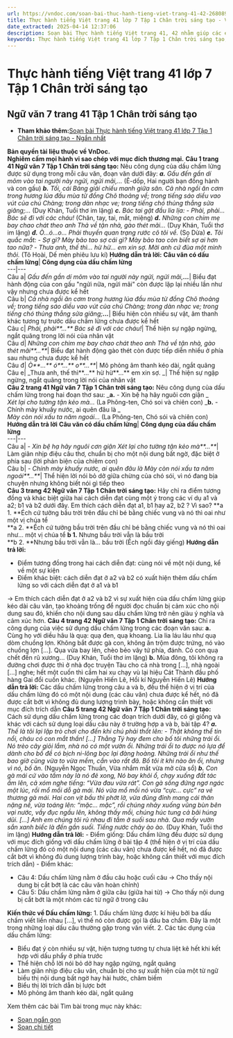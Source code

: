 ```yaml
---
url: https://vndoc.com/soan-bai-thuc-hanh-tieng-viet-trang-41-42-268089
title: Thực hành tiếng Việt trang 41 lớp 7 Tập 1 Chân trời sáng tạo - VnDoc.com
date_extracted: 2025-04-14 12:37:06
description: Soạn bài Thực hành tiếng Việt trang 41, 42 nhằm giúp các em HS đạt kết quả tốt trong quá trình làm bài tập và học tập môn Ngữ văn lớp 7 sách Chân trời sáng tạo.
keywords: Thực hành tiếng Việt trang 41 lớp 7 Tập 1 Chân trời sáng tạo,Ngữ văn 7 trang 41 Tập 1 Chân trời sáng tạo,Soạn bài Thực hành tiếng Việt lớp 7 trang 41 Tập 1 Chân trời sáng tạo,Thực hành tiếng Việt lớp 7 trang 41 Tập 1 Chân trời sáng tạo,Soạn Thực hành tiếng Việt lớp 7 trang 41,Thực hành tiếng Việt trang 41,Soạn Thực hành tiếng Việt trang 41,Soạn văn 7 Thực hành tiếng Việt trang 41,Soạn Ngữ văn 7 Thực hành tiếng Việt trang 41,Soạn bài Thực hành tiếng Việt trang 41 lớp 7
---
```


# Thực hành tiếng Việt trang 41 lớp 7 Tập 1 Chân trời sáng tạo
## **Ngữ văn 7 trang 41 Tập 1 Chân trời sáng tạo**
  * **Tham khảo thêm:**[Soạn bài Thực hành tiếng Việt trang 41 lớp 7 Tập 1 Chân trời sáng tạo - Ngắn nhất](<https://vndoc.com/soan-van-7-trang-41-tap-1-chan-troi-sang-tao-ngan-nhat-329096>)

**Bản quyền tài liệu thuộc về VnDoc.  
Nghiêm cấm mọi hành vi sao chép với mục đích thương mại.**
**Câu 1 trang 41 Ngữ văn 7 Tập 1 Chân trời sáng tạo:** Nêu công dụng của dấu chấm lửng được sử dụng trong mỗi câu văn, đoạn văn dưới đây:
_**a.** Gấu đến gần dí mõm vào tai người này ngửi, ngửi mãi,..._
\(Ê-dốp, Hai người bạn đồng hành và con gấu\)
_**b.** Tối, cái Bảng giải chiếu manh giữa sân. Cả nhà ngồi ăn cơm trong hương lúa đầu mùa từ đồng Chõ thoảng về; trong tiếng sáo diều vao vút của chú Chàng; trong dàn nhạc ve; trong tiếng chó thủng thẳng sửa giăng;..._
\(Duy Khán, Tuổi thơ im lặng\)
_**c.** Bác tai gật đầu lia lịa:_
_\- Phải, phải… Bác sẽ đi với các cháu\!_
\(Chân, tay, tai, mắt, miệng\)
_**d.** Những con chim mẹ bay chao chát theo anh Thả về tận nhà, gào thét mãi…_
\(Duy Khán, Tuổi thơ im lặng\)
_**đ.** Ò…ó…o…_
 _Phải thuyền quan trạng rước cô tôi về._
\(Sọ Dừa\)
_**e.** Tôi quắc mắt:_
_\- Sợ gì? Mày bảo tao sợ cái gì? Mày bảo tao còn biết sợ ai hơn tao nữa?_
_\- Thưa anh, thế thì… hừ hừ… em xin sợ. Mời anh cứ đùa một mình thôi._
\(Tô Hoài, Dế mèn phiêu lưu kí\)
**Hướng dẫn trả lời:**
**Câu văn có dấu chấm lửng**| **Công dụng của dấu chấm lửng**  
---|---  
Câu a|  _Gấu đến gần dí mõm vào tai người này ngửi, ngửi mãi,**...**_|  Biểu đạt hành động của con gấu "ngửi nữa, ngửi mãi" còn được lặp lại nhiều lần như vậy nhưng chưa được kể hết  
Câu b|  _Cả nhà ngồi ăn cơm trong hương lúa đầu mùa từ đồng Chõ thoảng về; trong tiếng sáo diều vao vút của chú Chàng; trong dàn nhạc ve; trong tiếng chó thủng thẳng sửa giăng;**...**_|  Biểu hiện còn nhiều sự vật, âm thanh khác tương tự trước dấu chấm lửng chưa được kể hết  
Câu c|  _Phải, phải**…** Bác sẽ đi với các cháu\!_| Thể hiện sự ngập ngừng, ngắt quãng trong lời nói của nhân vật  
Câu d|  _Những con chim mẹ bay chao chát theo anh Thả về tận nhà, gào thét mãi**…**_|  Biểu đạt hành động gào thét còn được tiếp diễn nhiều ở phía sau nhưng chưa được kể hết  
Câu đ|  _Ò**…** ó**…** o**…**_|  Mô phỏng âm thanh kéo dài, ngắt quãng  
Câu e|  _Thưa anh, thế thì**…** hừ hừ**…** em xin sợ. _| Thể hiện sự ngập ngừng, ngắt quãng trong lời nói của nhân vật  
**Câu 2 trang 41 Ngữ văn 7 Tập 1 Chân trời sáng tạo:** Nêu công dụng của dấu chấm lửng trong hai đoạn thơ sau:
_**a.** \- Xin bệ hạ hãy nguôi cơn giận _  
_Xét lại cho tường tận kẻo mà…_
\(La Phông-ten, Chó soi và chiên con\)
_**b.** \- Chính mày khuấy nước, ai quên đâu là _  
_Mày còn nói xấu ta năm ngoái…_
\(La Phông-ten, Chó sói và chiên con\)
**Hướng dẫn trả lời**
**Câu văn có dấu chấm lửng**| **Công dụng của dấu chấm lửng**  
---|---  
Câu a|  _\- Xin bệ hạ hãy nguôi cơn giận_ _Xét lại cho tường tận kẻo mà**…**_|  Làm giãn nhịp điệu câu thơ, chuẩn bị cho một nội dung bất ngờ, đặc biệt ở phía sau \(lời phản biện của chiêm con\)  
Câu b|  _\- Chính mày khuấy nước, ai quên đâu là_ _Mày còn nói xấu ta năm ngoái**…**_|  Thể hiện lời nói bỏ dở giữa chừng của chó sói, vì nó đang bịa chuyện nhưng không biết nói gì tiếp theo  
**Câu 3 trang 42 Ngữ văn 7 Tập 1 Chân trời sáng tạo:** Hãy chỉ ra điểm tương đồng và khác biệt giữa hai cách diễn đạt cùng một ý trong các ví dụ a1 và a2; b1 và b2 dưới đây. Em thích cách diễn đạt a1, b1 hay a2, b2 ? Vì sao?
**a 1. **Éch cứ tưởng bầu trời trên đầu chỉ bé bằng chiếc vung và nó thì oai như một vị chúa tể  
**a 2. **Ếch cứ tưởng bầu trời trên đầu chỉ bé bằng chiếc vung và nó thì oai như… một vị chúa tể
**b 1.** Nhưng bầu trời vẫn là bầu trời  
**b 2. **Nhưng bầu trời vẫn là… bầu trời
\(Ếch ngồi đáy giếng\)
**Hướng dẫn trả lời:**
  * Điểm tương đồng trong hai cách diễn đạt: cùng nói về một nội dung, kể về một sự kiện
  * Điểm khác biệt: cách diễn đạt ở a2 và b2 có xuất hiện thêm dấu chấm lửng so với cách diễn đạt ở a1 và b1

→ Em thích cách diễn đạt ở a2 và b2 vì sự xuất hiện của dấu chấm lửng giúp kéo dài câu văn, tạo khoảng trống để người đọc chuẩn bị cảm xúc cho nội dung sau đó, khiến cho nội dung sau dấu chấm lửng trở nên giàu ý nghĩa và cảm xúc hơn.
**Câu 4 trang 42 Ngữ văn 7 Tập 1 Chân trời sáng tạo:** Chỉ ra công dụng của việc sử dụng dấu chấm lửng trong các đoạn văn sau:
**a.** Cùng họ với diều hâu là quạ: quạ đen, quạ khoang. Lia lia láu láu như quạ dòm chuồng lợn. Không bắt được gà con, không ăn trộm được trứng, nó vào chuồng lợn \[...\]. Qụa vừa bay lên, chèo bẻo vây tứ phía, đánh. Có con quạ chết đến rũ xương…
\(Duy Khán, Tuổi thơ im lặng\)
**b.** Mùa đông, tôi không ra đường chơi được thì ở nhà đọc truyện Tàu cho cả nhà trong \[...\], nhà ngoài \[...\] nghe; hết một cuốn thì cầm hai xu chạy vù lại hiệu Cát Thành đầu phố hàng Gai đổi cuốn khác.
\(Nguyễn Hiến Lê, Hồi kí Nguyễn Hiến Lê\)
**Hướng dẫn trả lời:**
Các dấu chấm lửng trong câu a và b, đều thể hiện ở vị trí của dấu chấm lửng đó có một nội dung \(các câu văn\) chưa được kể hết, nó đã được cắt bớt vì không đủ dung lượng trình bày, hoặc không cần thiết với mục đích trích dẫn
**Câu 5 trang 42 Ngữ văn 7 Tập 1 Chân trời sáng tạo:** Cách sử dụng dấu chấm lửng trong các đoạn trích dưới đây, có gì giống và khác với cách sử dụng loại dấu câu này ở trường hợp a và b, bài tập 4?
_**a.** Thế là tôi lại lặp trò chơi cho đến khi chú phải thốt lên:_
_\- Thật không thể tin nổi, cháu có con mắt thần\!_
_\[...\] Thằng Tý hay đem cho bố tôi những trái ổi. Nó trèo cây giỏi lắm, nhà nó có một vườn ổi. Những trái ổi to được nó lựa để dành cho bố đề có bịch ni-lông bọc lại đàng hoàng. Những trái ổi như thế bao giờ cũng vừa to vừa mềm, cắn vào rất đã. Bố tôi ít khi nào ăn ổi, nhưng vì nó, bố ăn._
\(Nguyễn Ngọc Thuần, Vừa nhắm mắt vừa mở cửa sổ\)
_**b.** Con gà mái cứ vào tầm này là nó đẻ xong, Nó bay khỏi ổ, chạy xuống đất tác ầm lên, cả xóm nghe tiếng: “Vừa đau vừa rát”. Con gà sống đứng ngơ ngác một lúc, rồi mổ mồi dỗ gà mái. Nó vừa mổ mồi nó vừa “cực… cực” ra vẻ thương gà mái. Hai con vịt bầu thì phớt lờ, vừa đủng đỉnh mang cái thân nặng nề, vừa toáng lên: “mặc… mặc”, rồi chúng nhảy xuống vũng bùn bên vại nước, vầy đục ngầu lên, không thấy mồi, chúng húc tung cả bãi húng dũi._
_\[...\] Anh em chúng tôi rủ nhau đi tắm ở suối sau nhà. Qua mấy vườn sắn xanh biếc là đến gần suối. Tiếng nước chảy ào ào._
\(Duy Khán, Tuổi thơ im lặng\)
**Hướng dẫn trả lời:**
\- Điểm giống: Dấu chấm lửng đều được sử dụng với mục đích giống với dấu chấm lửng ở bài tập 4 \(thể hiện ở vị trí của dấu chấm lửng đó có một nội dung \(các câu văn\) chưa được kể hết, nó đã được cắt bớt vì không đủ dung lượng trình bày, hoặc không cần thiết với mục đích trích dẫn\)
\- Điểm khác:
  * Câu 4: Dấu chấm lửng nằm ở đầu câu hoặc cuối câu → Cho thấy nội dung bị cắt bớt là các câu văn hoàn chỉnh\)
  * Câu 5: Dấu chấm lửng nằm ở giữa câu \(giữa hai từ\) → Cho thấy nội dung bị cắt bớt là một nhóm các từ ngữ ở trong câu

**Kiến thức về Dấu chấm lửng:**
1\. Dấu chấm lửng được kí hiệu bởi ba dấu chấm viết liền nhau \[...\], vì thế nó còn được gọi là dấu ba chấm. Đây là một trong những loại dấu câu thường gặp trong văn viết.
2\. Các tác dụng của dấu chấm lửng:
  * Biểu đạt ý còn nhiều sự vật, hiện tượng tương tự chưa liệt kê hết khi kết hợp với dấu phẩy ở phía trước
  * Thể hiện chỗ lời nói bỏ dở hay ngập ngừng, ngắt quãng
  * Làm giãn nhịp điệu câu văn, chuẩn bị cho sự xuất hiện của một từ ngữ biểu thị nội dung bất ngờ hay hài hước, châm biếm
  * Biểu thị lời trích dẫn bị lược bớt
  * Mô phỏng âm thanh kéo dài, ngắt quãng

Xem thêm các bài Tìm bài trong mục này khác:
  * [Soạn ngắn gọn](</soan-van-7-trang-41-tap-1-chan-troi-sang-tao-ngan-nhat-329096>)
  * [Soạn chi tiết](</soan-bai-chan-tay-tai-mat-mieng-trang-43-268101>)

